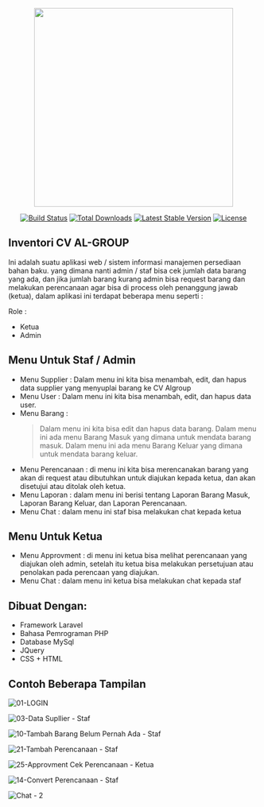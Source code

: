<p align="center"><a href="https://laravel.com" target="_blank"><img src="https://raw.githubusercontent.com/laravel/art/master/logo-lockup/5%20SVG/2%20CMYK/1%20Full%20Color/laravel-logolockup-cmyk-red.svg" width="400"></a></p>

<p align="center">
<a href="https://travis-ci.org/laravel/framework"><img src="https://travis-ci.org/laravel/framework.svg" alt="Build Status"></a>
<a href="https://packagist.org/packages/laravel/framework"><img src="https://img.shields.io/packagist/dt/laravel/framework" alt="Total Downloads"></a>
<a href="https://packagist.org/packages/laravel/framework"><img src="https://img.shields.io/packagist/v/laravel/framework" alt="Latest Stable Version"></a>
<a href="https://packagist.org/packages/laravel/framework"><img src="https://img.shields.io/packagist/l/laravel/framework" alt="License"></a>
</p>

## Inventori CV AL-GROUP

Ini adalah suatu aplikasi web / sistem informasi manajemen persediaan bahan baku. yang dimana nanti admin / staf bisa cek jumlah data barang yang ada, dan jika jumlah barang kurang admin bisa request barang dan melakukan perencanaan agar bisa di process oleh penanggung jawab (ketua), dalam aplikasi ini terdapat beberapa menu seperti :

Role :
- Ketua
- Admin

## Menu Untuk Staf / Admin
- Menu Supplier : Dalam menu ini kita bisa menambah, edit, dan hapus data supplier yang menyuplai barang ke CV Algroup
- Menu User : Dalam menu ini kita bisa menambah, edit, dan hapus data user.
- Menu Barang : 
    > Dalam menu ini kita bisa edit dan hapus data barang.
    > Dalam menu ini ada menu Barang Masuk yang dimana untuk mendata barang masuk.
    > Dalam menu ini ada menu Barang Keluar yang dimana untuk mendata barang keluar.
- Menu Perencanaan : di menu ini kita bisa merencanakan barang yang akan di request atau dibutuhkan untuk diajukan kepada ketua, dan akan disetujui atau ditolak oleh ketua.
- Menu Laporan : dalam menu ini berisi tentang Laporan Barang Masuk, Laporan Barang Keluar, dan Laporan Perencanaan.
- Menu Chat : dalam menu ini staf bisa melakukan chat kepada ketua

## Menu Untuk Ketua
- Menu Approvment : di menu ini ketua bisa melihat perencanaan yang diajukan oleh admin, setelah itu ketua bisa melakukan persetujuan atau penolakan pada perencaan yang diajukan.
- Menu Chat : dalam menu ini ketua bisa melakukan chat kepada staf

## Dibuat Dengan:
- Framework Laravel
- Bahasa Pemrograman PHP
- Database MySql
- JQuery
- CSS + HTML

## Contoh Beberapa Tampilan 
![01-LOGIN](https://user-images.githubusercontent.com/81208093/164414057-3e64fddb-d548-4cdc-ace6-648bb35a6312.JPG)

![03-Data Supllier - Staf](https://user-images.githubusercontent.com/81208093/164414223-3a1cfcb9-27a7-4eb2-81f0-09189c1113c2.JPG)

![10-Tambah Barang Belum Pernah Ada - Staf](https://user-images.githubusercontent.com/81208093/164414608-2be2f4d6-c77f-4e69-9d9e-d2929423bb4a.JPG)

![21-Tambah Perencanaan - Staf](https://user-images.githubusercontent.com/81208093/164414641-4dd4f303-010c-4a3d-bede-cf98599f517a.JPG)

![25-Approvment Cek Perencanaan - Ketua](https://user-images.githubusercontent.com/81208093/164414680-f2031a40-b3ae-4f2c-8a9c-6940543365b3.JPG)

![14-Convert Perencanaan - Staf](https://user-images.githubusercontent.com/81208093/164892406-549faa7b-3fbd-479b-b6a5-2e3deb54b828.JPG)

![Chat - 2](https://user-images.githubusercontent.com/81208093/164414735-48b17f3d-2bcc-4482-9616-a9f999033ab3.JPG)
